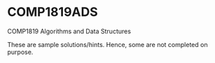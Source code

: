 # COMP1819ADS
COMP1819 Algorithms and Data Structures

These are sample solutions/hints. Hence, some are not completed on purpose. 
